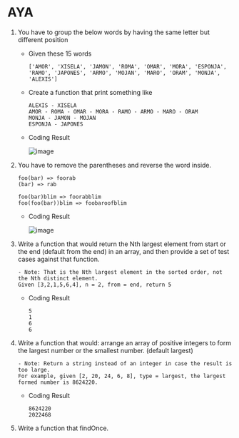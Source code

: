 # AYA

1. You have to group the below words by having the same letter but different position
    
    - Given these 15 words

        ````
        ['AMOR', 'XISELA', 'JAMON', 'ROMA', 'OMAR', 'MORA', 'ESPONJA', 'RAMO', 'JAPONES', 'ARMO', 'MOJAN', 'MARO', 'ORAM', 'MONJA', 'ALEXIS']
        ````

    - Create a function that print something like

        ````
        ALEXIS - XISELA
        AMOR - ROMA - OMAR - MORA - RAMO - ARMO - MARO - ORAM
        MONJA - JAMON - MOJAN
        ESPONJA - JAPONES
        ````

    - Coding Result

        ![image](https://user-images.githubusercontent.com/88071882/202830643-07cd57ba-d6a0-4cd1-8fe5-713b36651ca2.png)


2. You have to remove the parentheses and reverse the word inside.

    ````
    foo(bar) => foorab
    (bar) => rab

    foo(bar)blim => foorabblim
    foo(foo(bar))blim => foobaroofblim
    ````

    - Coding Result

        ![image](https://user-images.githubusercontent.com/88071882/202830610-1120f51f-93d5-4827-8393-b9fdf5bf86e1.png)


3. Write a function that would return the Nth largest element from start or the end (default from the end) in an array, and then provide a set of test cases against that function.


    ````
    - Note: That is the Nth largest element in the sorted order, not the Nth distinct element.
    Given [3,2,1,5,6,4], n = 2, from = end, return 5
    ````

    - Coding Result

        ```
        5
        1
        6
        6
        ```


4. Write a function that would: arrange an array of positive integers to form the largest number or the smallest number. (default largest)


    ````
    - Note: Return a string instead of an integer in case the result is too large.
    For example, given [2, 20, 24, 6, 8], type = largest, the largest formed number is 8624220.
    ````

    - Coding Result

        ```
        8624220
        2022468
        ```

5. Write a function that findOnce.
